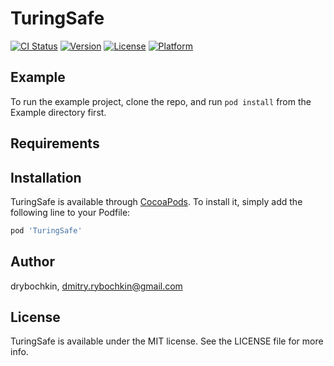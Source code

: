 # TuringSafe

[![CI Status](https://img.shields.io/travis/drybochkin/TuringSafe.svg?style=flat)](https://travis-ci.org/drybochkin/TuringSafe)
[![Version](https://img.shields.io/cocoapods/v/TuringSafe.svg?style=flat)](https://cocoapods.org/pods/TuringSafe)
[![License](https://img.shields.io/cocoapods/l/TuringSafe.svg?style=flat)](https://cocoapods.org/pods/TuringSafe)
[![Platform](https://img.shields.io/cocoapods/p/TuringSafe.svg?style=flat)](https://cocoapods.org/pods/TuringSafe)

## Example

To run the example project, clone the repo, and run `pod install` from the Example directory first.

## Requirements

## Installation

TuringSafe is available through [CocoaPods](https://cocoapods.org). To install
it, simply add the following line to your Podfile:

```ruby
pod 'TuringSafe'
```

## Author

drybochkin, dmitry.rybochkin@gmail.com

## License

TuringSafe is available under the MIT license. See the LICENSE file for more info.
